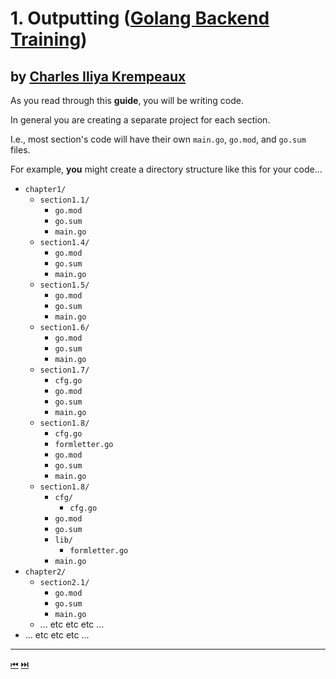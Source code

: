 # 1. Outputting ([Golang Backend Training](../../README.md))
by [Charles Iliya Krempeaux](http://changelog.ca/)
-----

As you read through this **guide**, you will be writing code.

In general you are creating a separate project for each section.

I.e., most section's code will have their own `main.go`, `go.mod`, and `go.sum` files.

For example, **you** might create a directory structure like this for your code...

* `chapter1/`
  * `section1.1/`
    * `go.mod`
    * `go.sum`
    * `main.go`
  * `section1.4/`
    * `go.mod`
    * `go.sum`
    * `main.go`
  * `section1.5/`
    * `go.mod`
    * `go.sum`
    * `main.go`
  * `section1.6/`
    * `go.mod`
    * `go.sum`
    * `main.go`
  * `section1.7/`
    * `cfg.go`
    * `go.mod`
    * `go.sum`
    * `main.go`
  * `section1.8/`
    * `cfg.go`
    * `formletter.go`
    * `go.mod`
    * `go.sum`
    * `main.go`
  * `section1.8/`
    * `cfg/` 
      * `cfg.go`
    * `go.mod`
    * `go.sum`
    * `lib/`
      * `formletter.go`
    * `main.go`
* `chapter2/`
  * `section2.1/`
    * `go.mod`
    * `go.sum`
    * `main.go`
  * ... etc etc etc ...
* ... etc etc etc ...

-----
[⏮](../../README.md) [⏭️](../outputting/README.md)
